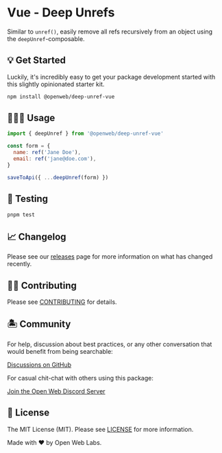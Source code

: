 # Vue - Deep Unrefs

Similar to `unref()`, easily remove all refs recursively from an object using the `deepUnref`-composable.

## 💡 Get Started

Luckily, it's incredibly easy to get your package development started with this slightly opinionated starter kit.

```bash
npm install @openweb/deep-unref-vue
```

## 👩🏽‍💻 Usage

```js
import { deepUnref } from '@openweb/deep-unref-vue'

const form = {
  name: ref('Jane Doe'),
  email: ref('jane@doe.com'),
}

saveToApi({ ...deepUnref(form) })
```

## 🧪 Testing

```bash
pnpm test
```

## 📈 Changelog

Please see our [releases](https://github.com/meemalabs/deep-unref-vue/releases) page for more information on what has changed recently.

## 💪🏼 Contributing

Please see [CONTRIBUTING](.github/CONTRIBUTING.md) for details.

## 🏝 Community

For help, discussion about best practices, or any other conversation that would benefit from being searchable:

[Discussions on GitHub](https://github.com/openweblabs/deep-unref-vue/discussions)

For casual chit-chat with others using this package:

[Join the Open Web Discord Server](https://discord.ow3.org)

## 📄 License

The MIT License (MIT). Please see [LICENSE](LICENSE.md) for more information.

Made with ❤️ by Open Web Labs.
